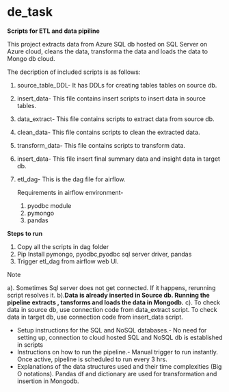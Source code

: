 # de_task
**Scripts for ETL and data pipiline**

This project extracts data from Azure SQL db hosted on SQL Server on Azure cloud, 
cleans the data,
transforma the data 
and loads the data to Mongo db cloud.

The decription of included scripts is as follows:
1. source_table_DDL- It has DDLs for creating tables tables on source db.
2. insert_data- This file contains insert scripts to insert data in source tables.
3. data_extract- This file contains scripts to extract data from source db.
4. clean_data- This file contains scripts to clean the extracted data.
5. transform_data- This file contains scripts to transform data.
6. insert_data- This file insert final summary data and insight data in target db.
7. etl_dag- This is the dag file for airflow.

   Requirements in airflow environment-
   1. pyodbc module
   2. pymongo
   3. pandas
  

**Steps to run**
1. Copy all the scripts in dag folder
2. Pip Install pymongo, pyodbc,pyodbc sql server driver, pandas
3. Trigger etl_dag from airflow web UI.

Note

a). Sometimes Sql server does not get connected. If it happens, rerunning script resolves it. 
b).**Data is already inserted in Source db. Running the pipeline extracts , tansforms and loads the data in Mongodb.**
c). To check data in source db, use connection code from data_extract script.
   To check data in target db, use connection code from insert_data script.
   
 - Setup instructions for the SQL and NoSQL databases.- No need for setting up, connection to cloud hosted SQL and NoSQL db is 
    established in scripts
 - Instructions on how to run the pipeline.- Manual trigger to run instantly. Once active, pipeline is scheduled to run every 3 hrs.
 - Explanations of the data structures used and their time complexities (Big O notations).
   Pandas df and dictionary are used for transformation and insertion in Mongodb.

